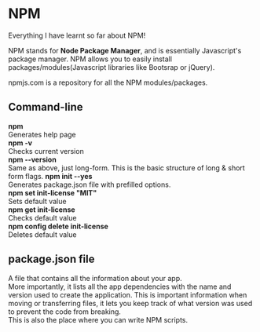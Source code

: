 # NPM
Everything I have learnt so far about NPM!

NPM stands for **Node Package Manager**, and is essentially Javascript's package manager. NPM allows you to easily install packages/modules(Javascript libraries like Bootsrap or jQuery).

npmjs.com is a repository for all the NPM modules/packages. 

## Command-line 
**npm**  
Generates help page   
**npm -v**  
Checks current version  
**npm --version**  
Same as above, just long-form. This is the basic structure of long & short form flags.
**npm init --yes**  
Generates package.json file with prefilled options.  
**npm set init-license "MIT"**  
Sets default value  
**npm get init-license**  
Checks default value  
**npm  config delete init-license**  
Deletes default value


## package.json file
A file that contains all the information about your app.  
 More importantly, it lists all the app dependencies with the name and version used to create the application. This is important information when moving or transferring files, it lets you keep track of what version was used to prevent the code from breaking.   
 This is also the place where you can write NPM scripts.